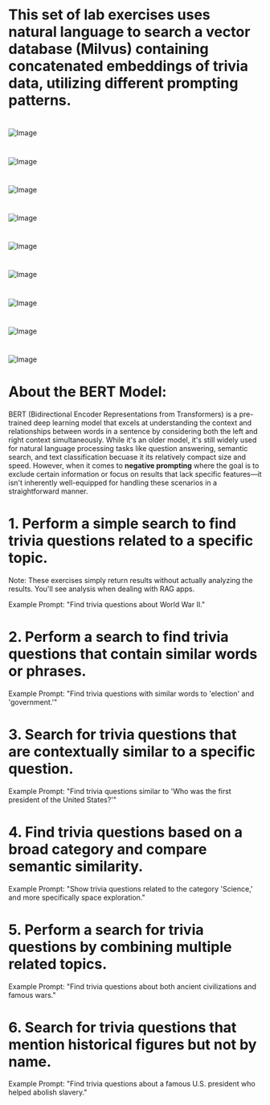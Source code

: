 # This set of lab exercises uses natural language to search a vector database (Milvus) containing concatenated embeddings of trivia data, utilizing different prompting patterns.

#
![Image](images/Slide29.JPG)
#
![Image](images/Slide30.JPG)
#
![Image](images/Slide31.JPG)
#
![Image](images/Slide32.JPG)
#
![Image](images/Slide38.JPG)
#
![Image](images/Slide39.JPG)
#
![Image](images/Slide40.JPG)
#
![Image](images/Slide41.JPG)
#
![Image](images/Slide42.JPG)

# About the BERT Model:

BERT (Bidirectional Encoder Representations from Transformers) is a pre-trained deep learning model that excels at understanding the context and relationships between words in a sentence by considering both the left and right context simultaneously. While it's an older model, it's still widely used for natural language processing tasks like question answering, semantic search, and text classification becuase it its relatively compact size and speed. However, when it comes to **negative prompting** where the goal is to exclude certain information or focus on results that lack specific features—it isn't inherently well-equipped for handling these scenarios in a straightforward manner.

# **1. Perform a simple search to find trivia questions related to a specific topic.**

Note: These exercises simply return results without actually analyzing the results. You'll see analysis when dealing with RAG apps.

Example Prompt: "Find trivia questions about World War II."

# **2. Perform a search to find trivia questions that contain similar words or phrases.**

Example Prompt: "Find trivia questions with similar words to 'election' and 'government.'"

# **3. Search for trivia questions that are contextually similar to a specific question.**

Example Prompt: "Find trivia questions similar to 'Who was the first president of the United States?'"

# **4. Find trivia questions based on a broad category and compare semantic similarity.**

Example Prompt: "Show trivia questions related to the category 'Science,' and more specifically space exploration."

# **5. Perform a search for trivia questions by combining multiple related topics.**

Example Prompt: "Find trivia questions about both ancient civilizations and famous wars."

# **6. Search for trivia questions that mention historical figures but not by name.**

Example Prompt: "Find trivia questions about a famous U.S. president who helped abolish slavery."

